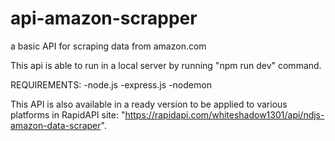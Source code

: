 # api-amazon-scrapper

a basic API for scraping data from amazon.com

This api is able to run in a local server by running "npm run dev" command.


REQUIREMENTS:
-node.js
-express.js
-nodemon


This API is also available in a ready version to be applied to various platforms in RapidAPI site: "https://rapidapi.com/whiteshadow1301/api/ndjs-amazon-data-scraper".
